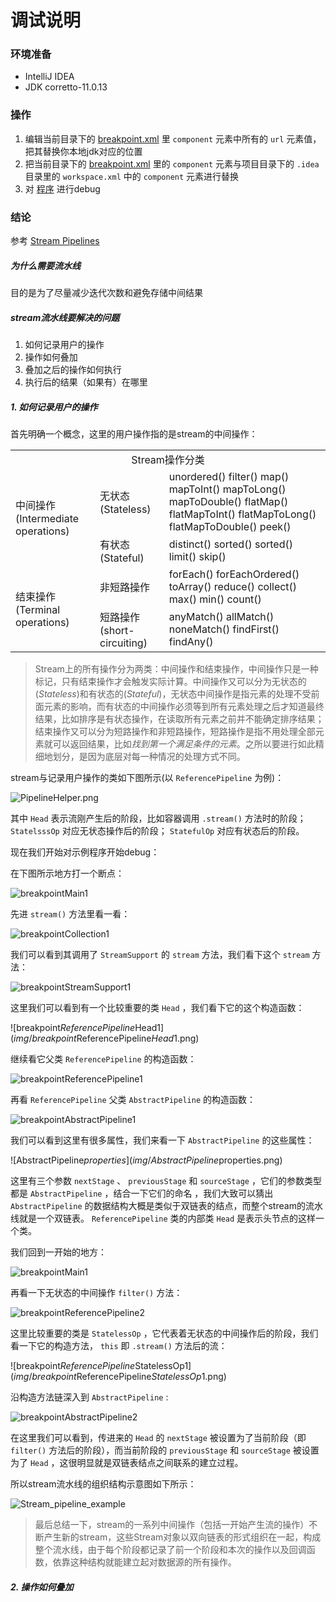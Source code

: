 # 调试说明

### 环境准备

* IntelliJ IDEA
* JDK corretto-11.0.13

### 操作

1. 编辑当前目录下的 [breakpoint.xml](breakpoint.xml) 里 `component` 元素中所有的 `url` 元素值，把其替换你本地jdk对应的位置
2. 把当前目录下的 [breakpoint.xml](breakpoint.xml) 里的 `component` 元素与项目目录下的 `.idea` 目录里的 `workspace.xml` 中的 `component` 元素进行替换
3. 对 [程序](../src/main/java/org/fade/demo/streamdemo/pipeline/Main.java) 进行debug

### 结论

参考 [Stream Pipelines](https://github.com/CarpenterLee/JavaLambdaInternals/blob/master/6-Stream%20Pipelines.md)

##### 为什么需要流水线

目的是为了尽量减少迭代次数和避免存储中间结果

##### stream流水线要解决的问题

1. 如何记录用户的操作
2. 操作如何叠加
3. 叠加之后的操作如何执行
4. 执行后的结果（如果有）在哪里

##### 1. 如何记录用户的操作

首先明确一个概念，这里的用户操作指的是stream的中间操作：

<table width="600"><tr><td colspan="3" align="center"  border="0">Stream操作分类</td></tr><tr><td rowspan="2"  border="1">中间操作(Intermediate operations)</td><td>无状态(Stateless)</td><td>unordered() filter() map() mapToInt() mapToLong() mapToDouble() flatMap() flatMapToInt() flatMapToLong() flatMapToDouble() peek()</td></tr><tr><td>有状态(Stateful)</td><td>distinct() sorted() sorted() limit() skip() </td></tr><tr><td rowspan="2"  border="1">结束操作(Terminal operations)</td><td>非短路操作</td><td>forEach() forEachOrdered() toArray() reduce() collect() max() min() count()</td></tr><tr><td>短路操作(short-circuiting)</td><td>anyMatch() allMatch() noneMatch() findFirst() findAny()</td></tr></table>

> Stream上的所有操作分为两类：中间操作和结束操作，中间操作只是一种标记，只有结束操作才会触发实际计算。中间操作又可以分为无状态的(*Stateless*)和有状态的(*Stateful*)，无状态中间操作是指元素的处理不受前面元素的影响，而有状态的中间操作必须等到所有元素处理之后才知道最终结果，比如排序是有状态操作，在读取所有元素之前并不能确定排序结果；结束操作又可以分为短路操作和非短路操作，短路操作是指不用处理全部元素就可以返回结果，比如*找到第一个满足条件的元素*。之所以要进行如此精细地划分，是因为底层对每一种情况的处理方式不同。

stream与记录用户操作的类如下图所示(以 `ReferencePipeline` 为例)：

![PipelineHelper.png](img/PipelineHelper.png)

其中 `Head` 表示流刚产生后的阶段，比如容器调用 `.stream()` 方法时的阶段； `StatelsssOp` 对应无状态操作后的阶段； `StatefulOp` 对应有状态后的阶段。

现在我们开始对示例程序开始debug：

在下图所示地方打一个断点：

![breakpoint$Main$1](img/breakpoint$Main$1.png)

先进 `stream()` 方法里看一看：

![breakpoint$Collection$1](img/breakpoint$Collection$1.png)

我们可以看到其调用了 `StreamSupport` 的 `stream` 方法，我们看下这个 `stream` 方法：

![breakpoint$StreamSupport$1](img/breakpoint$StreamSupport$1.png)

这里我们可以看到有一个比较重要的类 `Head` ，我们看下它的这个构造函数：

![breakpoint$ReferencePipeline$Head$1](img/breakpoint$ReferencePipeline$Head$1.png)

继续看它父类 `ReferencePipeline` 的构造函数：

![breakpoint$ReferencePipeline$1](img/breakpoint$ReferencePipeline$1.png)

再看 `ReferencePipeline` 父类 `AbstractPipeline` 的构造函数：

![breakpoint$AbstractPipeline$1](img/breakpoint$AbstractPipeline$1.png)

我们可以看到这里有很多属性，我们来看一下 `AbstractPipeline` 的这些属性：

![AbstractPipeline$properties](img/AbstractPipeline$properties.png)

这里有三个参数 `nextStage` 、 `previousStage` 和 `sourceStage` ，它们的参数类型都是 `AbstractPipeline` ，结合一下它们的命名 ，我们大致可以猜出 `AbstractPipeline` 的数据结构大概是类似于双链表的结点，而整个stream的流水线就是一个双链表。 `ReferencePipeline` 类的内部类 `Head` 是表示头节点的这样一个类。

我们回到一开始的地方：

![breakpoint$Main$1](img/breakpoint$Main$1.png)

再看一下无状态的中间操作 `filter()` 方法：

![breakpoint$ReferencePipeline$2](img/breakpoint$ReferencePipeline$2.png)

这里比较重要的类是 `StatelessOp` ，它代表着无状态的中间操作后的阶段，我们看一下它的构造方法， `this` 即 `.stream()` 方法后的流：

![breakpoint$ReferencePipeline$StatelessOp$1](img/breakpoint$ReferencePipeline$StatelessOp$1.png)

沿构造方法链深入到 `AbstractPipeline` :

![breakpoint$AbstractPipeline$2](img/breakpoint$AbstractPipeline$2.png)

在这里我们可以看到，传进来的 `Head` 的 `nextStage` 被设置为了当前阶段（即 `filter()` 方法后的阶段），而当前阶段的 `previousStage` 和 `sourceStage` 被设置为了 `Head` ，这很明显就是双链表结点之间联系的建立过程。

所以stream流水线的组织结构示意图如下所示：

![Stream_pipeline_example](img/Stream_pipeline_example.png)

> 最后总结一下，stream的一系列中间操作（包括一开始产生流的操作）不断产生新的stream，这些Stream对象以双向链表的形式组织在一起，构成整个流水线，由于每个阶段都记录了前一个阶段和本次的操作以及回调函数，依靠这种结构就能建立起对数据源的所有操作。

##### 2. 操作如何叠加

